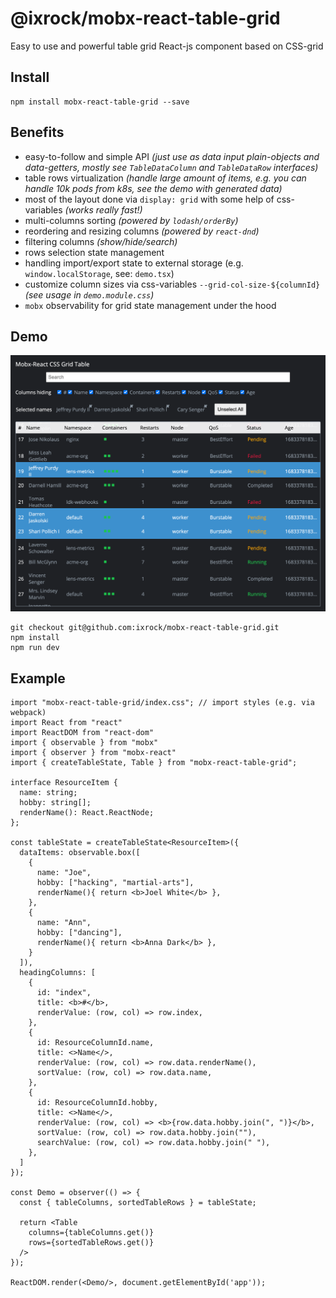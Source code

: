 @ixrock/mobx-react-table-grid
==

Easy to use and powerful table grid React-js component based on CSS-grid 

## Install
```
npm install mobx-react-table-grid --save
```

## Benefits

- easy-to-follow and simple API _(just use as data input plain-objects and data-getters, mostly see `TableDataColumn` and `TableDataRow` interfaces)_
- table rows virtualization _(handle large amount of items, e.g. you can handle 10k pods from k8s, see the demo with generated data)_
- most of the layout done via `display: grid` with some help of css-variables _(works really fast!)_ 
- multi-columns sorting _(powered by `lodash/orderBy`)_ 
- reordering and resizing columns _(powered by `react-dnd`)_ 
- filtering columns _(show/hide/search)_ 
- rows selection state management
- handling import/export state to external storage (e.g. `window.localStorage`, see: `demo.tsx`)
- customize column sizes via css-variables `--grid-col-size-${columnId}` _(see usage in `demo.module.css`)_
- `mobx` observability for grid state management under the hood

## Demo

![Screenshot](./public/demo-sshot.png)


```
git checkout git@github.com:ixrock/mobx-react-table-grid.git
npm install
npm run dev
```




## Example

```tsx
import "mobx-react-table-grid/index.css"; // import styles (e.g. via webpack)
import React from "react"
import ReactDOM from "react-dom"
import { observable } from "mobx"
import { observer } from "mobx-react"
import { createTableState, Table } from "mobx-react-table-grid";

interface ResourceItem {
  name: string;
  hobby: string[];
  renderName(): React.ReactNode;
};

const tableState = createTableState<ResourceItem>({
  dataItems: observable.box([
    {
      name: "Joe",
      hobby: ["hacking", "martial-arts"],
      renderName(){ return <b>Joel White</b> },
    },
    {
      name: "Ann",
      hobby: ["dancing"],
      renderName(){ return <b>Anna Dark</b> },
    }
  ]),
  headingColumns: [
    {
      id: "index",
      title: <b>#</b>,
      renderValue: (row, col) => row.index,
    },
    {
      id: ResourceColumnId.name,
      title: <>Name</>,
      renderValue: (row, col) => row.data.renderName(),
      sortValue: (row, col) => row.data.name,
    },
    {
      id: ResourceColumnId.hobby,
      title: <>Name</>,
      renderValue: (row, col) => <b>{row.data.hobby.join(", ")}</b>,
      sortValue: (row, col) => row.data.hobby.join(""),
      searchValue: (row, col) => row.data.hobby.join(" "),
    },
  ]
});

const Demo = observer(() => {
  const { tableColumns, sortedTableRows } = tableState;
  
  return <Table 
    columns={tableColumns.get()} 
    rows={sortedTableRows.get()} 
  />
});

ReactDOM.render(<Demo/>, document.getElementById('app'));
```
